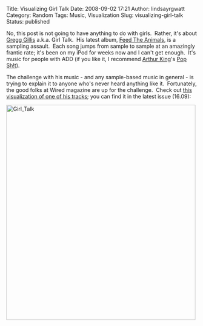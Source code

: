 Title: Visualizing Girl Talk
Date: 2008-09-02 17:21
Author: lindsayrgwatt
Category: Random
Tags: Music, Visualization
Slug: visualizing-girl-talk
Status: published

No, this post is not going to have anything to do with girls.  Rather, it's about [Gregg Gillis](http://en.wikipedia.org/wiki/Girl_Talk_(musician)) a.k.a. Girl Talk.  His latest album, [Feed The Animals](http://74.124.198.47/illegal-art.net/__girl__talk___feed__the__anima.ls___/), is a sampling assault.  Each song jumps from sample to sample at an amazingly frantic rate; it's been on my iPod for weeks now and I can't get enough.  It's music for people with ADD (if you like it, I recommend [Arthur King](http://profile.myspace.com/index.cfm?fuseaction=user.viewprofile&friendID=51303508)'s [Pop Sh!t](http://www.lindsayrgwatt.com/archives/old_blog/24_Perfect_Hip-Pop_Music.html)).

The challenge with his music - and any sample-based music in general - is trying to explain it to anyone who's never heard anything like it.  Fortunately, the good folks at Wired magazine are up for the challenge.  Check out [this visualization of one of his tracks](http://www.wired.com/special_multimedia/2008/pl_music_1609); you can find it in the latest issue (16.09):

[<img src="{static}/images/2008/09/pl_music_f.jpg" title="Girl_Talk" class="aligncenter size-full " width="499" height="569" />]({static}/images/2008/09/pl_music_f.jpg)
